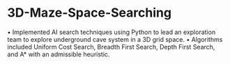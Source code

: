 # 3D-Maze-Space-Searching
• Implemented AI search techniques using Python to lead an exploration team to explore underground cave system in a 3D grid space. 
• Algorithms included Uniform Cost Search, Breadth First Search, Depth First Search, and A* with an admissible heuristic.
